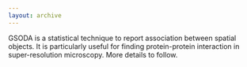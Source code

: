 ```yaml
---
layout: archive
---
```

GSODA is a statistical technique to report association between spatial objects. It is particularly useful for finding protein-protein interaction in super-resolution microscopy.
More details to follow.
